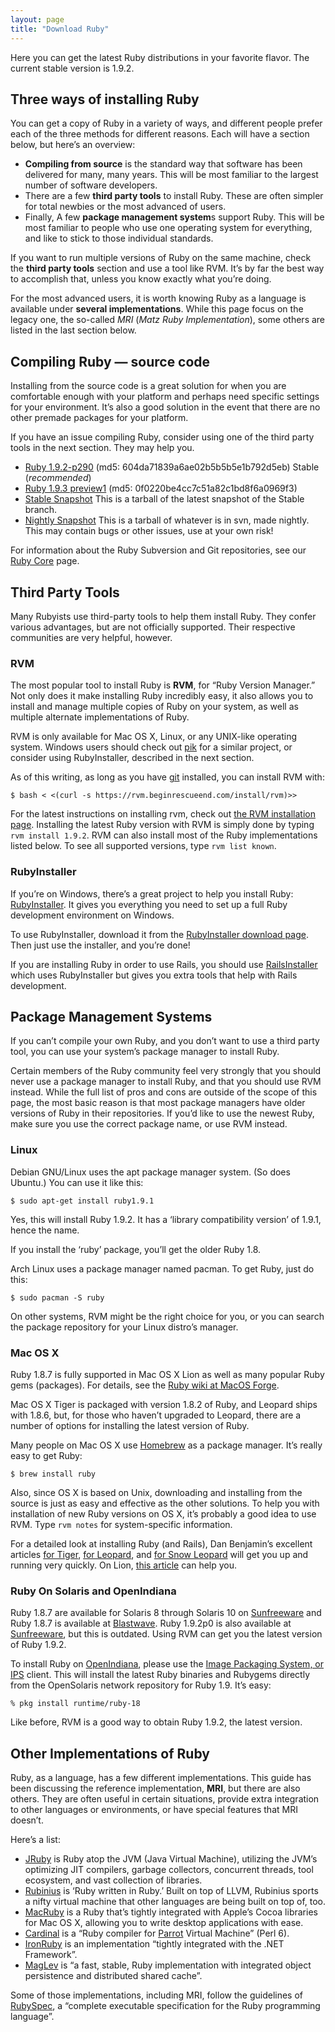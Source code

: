 ```yaml
---
layout: page
title: "Download Ruby"
---
```


Here you can get the latest Ruby distributions in your favorite flavor.
The current stable version is 1.9.2.

## Three ways of installing Ruby

You can get a copy of Ruby in a variety of ways, and different people
prefer each of the three methods for different reasons. Each will have a
section below, but here’s an overview:

* **Compiling from source** is the standard way that software has been
  delivered for many, many years. This will be most familiar to the
  largest number of software developers.
* There are a few **third party tools** to install Ruby. These are often
  simpler for total newbies or the most advanced of users.
* Finally, A few **package management system**s support Ruby. This will
  be most familiar to people who use one operating system for
  everything, and like to stick to those individual standards.

If you want to run multiple versions of Ruby on the same machine, check
the **third party tools** section and use a tool like RVM. It’s by
far the best way to accomplish that, unless you know exactly what you’re
doing.

For the most advanced users, it is worth knowing Ruby as a language is
available under **several implementations**. While this page focus on the
legacy one, the so-called *MRI* (*Matz Ruby Implementation*), some others
are listed in the last section below.

## Compiling Ruby — source code

Installing from the source code is a great solution for when you are
comfortable enough with your platform and perhaps need specific settings
for your environment. It’s also a good solution in the event that there
are no other premade packages for your platform.

If you have an issue compiling Ruby, consider using one of the third
party tools in the next section. They may help you.

* [Ruby 1.9.2-p290][1] (md5: 604da71839a6ae02b5b5b5e1b792d5eb) Stable
  (*recommended*)
* [Ruby 1.9.3 preview1][2] (md5: 0f0220be4cc7c51a82c1bd8f6a0969f3)
* [Stable Snapshot][3] This is a tarball of the latest snapshot of the
  Stable branch.
* [Nightly Snapshot][4] This is a tarball of whatever is in svn, made
  nightly. This may contain bugs or other issues, use at your own risk!

For information about the Ruby Subversion and Git repositories, see our
[Ruby Core](/en/community/ruby-core/) page.

## Third Party Tools

Many Rubyists use third-party tools to help them install Ruby. They
confer various advantages, but are not officially supported. Their
respective communities are very helpful, however.

### RVM

The most popular tool to install Ruby is **RVM**, for “Ruby Version
Manager.” Not only does it make installing Ruby incredibly easy, it also
allows you to install and manage multiple copies of Ruby on your system,
as well as multiple alternate implementations of Ruby.

RVM is only available for Mac OS X, Linux, or any UNIX-like operating
system. Windows users should check out [pik][5] for a similar project,
or consider using RubyInstaller, described in the next section.

As of this writing, as long as you have [git][6] installed, you can
install RVM with:

    $ bash < <(curl -s https://rvm.beginrescueend.com/install/rvm)>>

For the latest instructions on installing rvm, check out [the RVM
installation page][7]. Installing the latest Ruby version with RVM is
simply done by typing `rvm install 1.9.2`. RVM can also install most of
the Ruby implementations listed below. To see all supported versions,
type `rvm list known`.

### RubyInstaller

If you’re on Windows, there’s a great project to help you install Ruby:
[RubyInstaller][8]. It gives you everything you need to set up a full
Ruby development environment on Windows.

To use RubyInstaller, download it from the
[RubyInstaller download page][9]. Then just use the installer, and you’re
done!

If you are installing Ruby in order to use Rails, you should use
[RailsInstaller][10] which uses RubyInstaller but gives you extra tools
that help with Rails development.

## Package Management Systems

If you can’t compile your own Ruby, and you don’t want to use a third
party tool, you can use your system’s package manager to install Ruby.

Certain members of the Ruby community feel very strongly that you should
never use a package manager to install Ruby, and that you should use RVM
instead. While the full list of pros and cons are outside of the scope
of this page, the most basic reason is that most package managers have
older versions of Ruby in their repositories. If you’d like to use the
newest Ruby, make sure you use the correct package name, or use RVM
instead.

### Linux

Debian GNU/Linux uses the apt package manager system. (So does Ubuntu.)
You can use it like this:

    $ sudo apt-get install ruby1.9.1

Yes, this will install Ruby 1.9.2. It has a ‘library compatibility
version’ of 1.9.1, hence the name.

If you install the ‘ruby’ package, you’ll get the older Ruby 1.8.

Arch Linux uses a package manager named pacman. To get Ruby, just do
this:

    $ sudo pacman -S ruby

On other systems, RVM might be the right choice for you, or you can
search the package repository for your Linux distro’s manager.

### Mac OS X

Ruby 1.8.7 is fully supported in Mac OS X Lion as well as many popular
Ruby gems (packages). For details, see the [Ruby wiki at MacOS
Forge][11].

Mac OS X Tiger is packaged with version 1.8.2 of Ruby, and Leopard ships
with 1.8.6, but, for those who haven’t upgraded to Leopard, there are a
number of options for installing the latest version of Ruby.

Many people on Mac OS X use [Homebrew][12] as a package manager. It’s
really easy to get Ruby:

    $ brew install ruby

Also, since OS X is based on Unix, downloading and installing from the
source is just as easy and effective as the other solutions. To help you
with installation of new Ruby versions on OS X, it’s probably a good
idea to use RVM. Type `rvm notes` for system-specific information.

For a detailed look at installing Ruby (and Rails), Dan Benjamin’s
excellent articles [for Tiger][13], [for Leopard][14], and
[for Snow Leopard][15] will get you up and running very quickly. On Lion,
[this article][16] can help you.

### Ruby On Solaris and OpenIndiana

Ruby 1.8.7 are available for Solaris 8 through Solaris 10 on
[Sunfreeware][17] and Ruby 1.8.7 is available at [Blastwave][18]. Ruby
1.9.2p0 is also available at [Sunfreeware][17], but this is outdated.
Using RVM can get you the latest version of Ruby 1.9.2.

To install Ruby on [OpenIndiana][19], please use the
[Image Packaging System, or IPS][20] client. This will install the
latest Ruby binaries and Rubygems directly from the OpenSolaris network
repository for Ruby 1.9. It’s easy:

    % pkg install runtime/ruby-18

Like before, RVM is a good way to obtain Ruby 1.9.2, the latest version.

## Other Implementations of Ruby

Ruby, as a language, has a few different implementations. This guide has
been discussing the reference implementation, **MRI**, but there are
also others. They are often useful in certain situations, provide extra
integration to other languages or environments, or have special features
that MRI doesn’t.

Here’s a list:

* [JRuby][21] is Ruby atop the JVM (Java Virtual Machine), utilizing the
  JVM’s optimizing JIT compilers, garbage collectors, concurrent
  threads, tool ecosystem, and vast collection of libraries.
* [Rubinius][22] is ‘Ruby written in Ruby.’ Built on top of LLVM,
  Rubinius sports a nifty virtual machine that other languages are being
  built on top of, too.
* [MacRuby][23] is a Ruby that’s tightly integrated with Apple’s Cocoa
  libraries for Mac OS X, allowing you to write desktop applications
  with ease.
* [Cardinal][24] is a “Ruby compiler for [Parrot][25] Virtual Machine”
  (Perl 6).
* [IronRuby][26] is an implementation “tightly integrated with the .NET
  Framework”.
* [MagLev][27] is “a fast, stable, Ruby implementation with integrated
  object persistence and distributed shared cache”.

Some of those implementations, including MRI, follow the guidelines of
[RubySpec][28], a “complete executable specification for the Ruby
programming language”.

[1]: http://ftp.ruby-lang.org/pub/ruby/1.9/ruby-1.9.2-p290.tar.gz
[2]: http://ftp.ruby-lang.org/pub/ruby/1.9/ruby-1.9.3-preview1.tar.gz
[3]: http://ftp.ruby-lang.org/pub/ruby/ruby-1.9-stable.tar.gz
[4]: http://ftp.ruby-lang.org/pub/ruby/snapshot.tar.gz
[5]: https://github.com/vertiginous/pik
[6]: http://git-scm.com/
[7]: https://rvm.beginrescueend.com/rvm/install/
[8]: http://rubyinstaller.org/
[9]: http://rubyinstaller.org/downloads/
[10]: http://railsinstaller.org/
[11]: http://trac.macosforge.org/projects/ruby/wiki
[12]: http://mxcl.github.com/homebrew/
[13]: http://hivelogic.com/articles/ruby-rails-mongrel-mysql-osx
[14]: http://hivelogic.com/articles/ruby-rails-leopard
[15]: http://hivelogic.com/articles/compiling-ruby-rubygems-and-rails-on-snow-leopard/
[16]: http://intridea.com/2011/7/26/setting-up-ruby-dev-on-lion?blog=company
[17]: http://www.sunfreeware.com
[18]: http://www.blastwave.org
[19]: http://openindiana.org/
[20]: http://opensolaris.org/os/project/pkg/
[21]: http://jruby.org
[22]: http://rubini.us
[23]: http://www.macruby.org
[24]: https://github.com/parrot/cardinal
[25]: http://parrot.org
[26]: http://www.ironruby.net
[27]: http://ruby.gemstone.com
[28]: http://rubyspec.org
